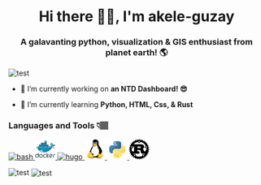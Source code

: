 <h1 align="center">Hi there 👋🏽, I'm akele-guzay</h1>
<h3 align="center">A galavanting python, visualization & GIS enthusiast from planet earth! 🌎</h3>

<p align="left"> <img src="https://komarev.com/ghpvc/?username=akele-guzay&label=Profile%20views&color=0e75b6&style=flat" alt="test" /> </p>

- 🔭 I’m currently working on **an NTD Dashboard! 😎**

- 🌱 I’m currently learning **Python, HTML, Css, & Rust**

<h3 align="left">Languages and Tools 👇🏽</h3>
<p align="left"> <a href="https://www.gnu.org/software/bash/" target="_blank" rel="noreferrer"> <img src="https://www.vectorlogo.zone/logos/gnu_bash/gnu_bash-icon.svg" alt="bash" width="40" height="40"/> </a> <a href="https://www.docker.com/" target="_blank" rel="noreferrer"> <img src="https://raw.githubusercontent.com/devicons/devicon/master/icons/docker/docker-original-wordmark.svg" alt="docker" width="40" height="40"/> </a> <a href="https://gohugo.io/" target="_blank" rel="noreferrer"> <img src="https://api.iconify.design/logos-hugo.svg" alt="hugo" width="40" height="40"/> </a> <a href="https://www.linux.org/" target="_blank" rel="noreferrer"> <img src="https://raw.githubusercontent.com/devicons/devicon/master/icons/linux/linux-original.svg" alt="linux" width="40" height="40"/> </a> <a href="https://www.python.org" target="_blank" rel="noreferrer"> <img src="https://raw.githubusercontent.com/devicons/devicon/master/icons/python/python-original.svg" alt="python" width="40" height="40"/> </a> <a href="https://www.rust-lang.org" target="_blank" rel="noreferrer"> <img src="https://raw.githubusercontent.com/devicons/devicon/master/icons/rust/rust-plain.svg" alt="rust" width="40" height="40"/> </a> </p>

<p><img align="left" src="https://github-readme-stats.vercel.app/api/top-langs?username=akele-guzay&show_icons=true&locale=en&layout=compact&theme=gruvbox" alt="test" /></p>

<p>&nbsp;<img align="center" src="https://github-readme-stats.vercel.app/api?username=akele-guzay&show_icons=true&locale=en&theme=gruvbox" alt="test" /></p>
